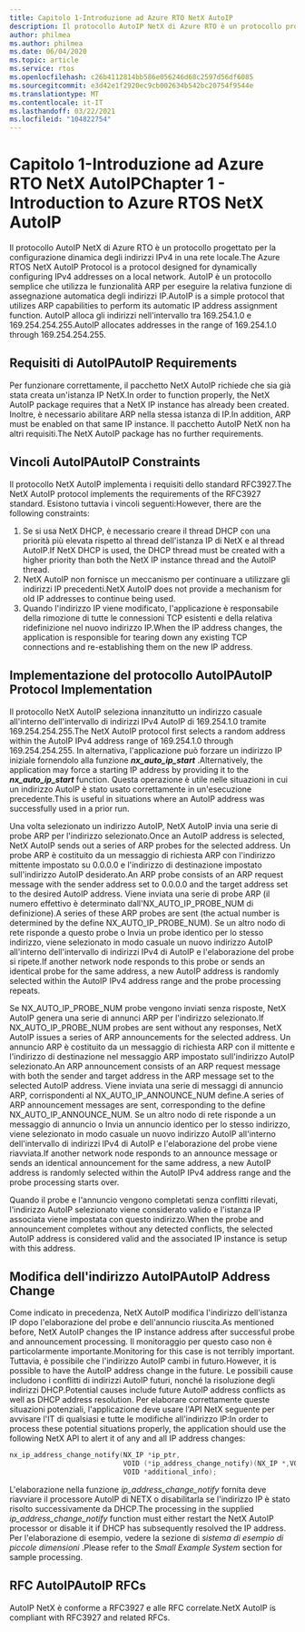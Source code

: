 ```yaml
---
title: Capitolo 1-Introduzione ad Azure RTO NetX AutoIP
description: Il protocollo AutoIP NetX di Azure RTO è un protocollo progettato per la configurazione dinamica degli indirizzi IPv4 in una rete locale.
author: philmea
ms.author: philmea
ms.date: 06/04/2020
ms.topic: article
ms.service: rtos
ms.openlocfilehash: c26b4112814bb586e056246d68c2597d56df6085
ms.sourcegitcommit: e3d42e1f2920ec9cb002634b542bc20754f9544e
ms.translationtype: MT
ms.contentlocale: it-IT
ms.lasthandoff: 03/22/2021
ms.locfileid: "104822754"
---
```

# <a name="chapter-1---introduction-to-azure-rtos-netx-autoip"></a><span data-ttu-id="3e84e-103">Capitolo 1-Introduzione ad Azure RTO NetX AutoIP</span><span class="sxs-lookup"><span data-stu-id="3e84e-103">Chapter 1 - Introduction to Azure RTOS NetX AutoIP</span></span>
  
<span data-ttu-id="3e84e-104">Il protocollo AutoIP NetX di Azure RTO è un protocollo progettato per la configurazione dinamica degli indirizzi IPv4 in una rete locale.</span><span class="sxs-lookup"><span data-stu-id="3e84e-104">The Azure RTOS NetX AutoIP Protocol is a protocol designed for dynamically configuring IPv4 addresses on a local network.</span></span> <span data-ttu-id="3e84e-105">AutoIP è un protocollo semplice che utilizza le funzionalità ARP per eseguire la relativa funzione di assegnazione automatica degli indirizzi IP.</span><span class="sxs-lookup"><span data-stu-id="3e84e-105">AutoIP is a simple protocol that utilizes ARP capabilities to perform its automatic IP address assignment function.</span></span> <span data-ttu-id="3e84e-106">AutoIP alloca gli indirizzi nell'intervallo tra 169.254.1.0 e 169.254.254.255.</span><span class="sxs-lookup"><span data-stu-id="3e84e-106">AutoIP allocates addresses in the range of 169.254.1.0 through 169.254.254.255.</span></span>

## <a name="autoip-requirements"></a><span data-ttu-id="3e84e-107">Requisiti di AutoIP</span><span class="sxs-lookup"><span data-stu-id="3e84e-107">AutoIP Requirements</span></span>

<span data-ttu-id="3e84e-108">Per funzionare correttamente, il pacchetto NetX AutoIP richiede che sia già stata creata un'istanza IP NetX.</span><span class="sxs-lookup"><span data-stu-id="3e84e-108">In order to function properly, the NetX AutoIP package requires that a NetX IP instance has already been created.</span></span> <span data-ttu-id="3e84e-109">Inoltre, è necessario abilitare ARP nella stessa istanza di IP.</span><span class="sxs-lookup"><span data-stu-id="3e84e-109">In addition, ARP must be enabled on that same IP instance.</span></span> <span data-ttu-id="3e84e-110">Il pacchetto AutoIP NetX non ha altri requisiti.</span><span class="sxs-lookup"><span data-stu-id="3e84e-110">The NetX AutoIP package has no further requirements.</span></span>

## <a name="autoip-constraints"></a><span data-ttu-id="3e84e-111">Vincoli AutoIP</span><span class="sxs-lookup"><span data-stu-id="3e84e-111">AutoIP Constraints</span></span> 

<span data-ttu-id="3e84e-112">Il protocollo NetX AutoIP implementa i requisiti dello standard RFC3927.</span><span class="sxs-lookup"><span data-stu-id="3e84e-112">The NetX AutoIP protocol implements the requirements of the RFC3927 standard.</span></span> <span data-ttu-id="3e84e-113">Esistono tuttavia i vincoli seguenti:</span><span class="sxs-lookup"><span data-stu-id="3e84e-113">However, there are the following constraints:</span></span>

1. <span data-ttu-id="3e84e-114">Se si usa NetX DHCP, è necessario creare il thread DHCP con una priorità più elevata rispetto al thread dell'istanza IP di NetX e al thread AutoIP.</span><span class="sxs-lookup"><span data-stu-id="3e84e-114">If NetX DHCP is used, the DHCP thread must be created with a higher priority than both the NetX IP instance thread and the AutoIP thread.</span></span>
1. <span data-ttu-id="3e84e-115">NetX AutoIP non fornisce un meccanismo per continuare a utilizzare gli indirizzi IP precedenti.</span><span class="sxs-lookup"><span data-stu-id="3e84e-115">NetX AutoIP does not provide a mechanism for old IP addresses to continue being used.</span></span>
1. <span data-ttu-id="3e84e-116">Quando l'indirizzo IP viene modificato, l'applicazione è responsabile della rimozione di tutte le connessioni TCP esistenti e della relativa ridefinizione nel nuovo indirizzo IP.</span><span class="sxs-lookup"><span data-stu-id="3e84e-116">When the IP address changes, the application is responsible for tearing down any existing TCP connections and re-establishing them on the new IP address.</span></span>

## <a name="autoip-protocol-implementation"></a><span data-ttu-id="3e84e-117">Implementazione del protocollo AutoIP</span><span class="sxs-lookup"><span data-stu-id="3e84e-117">AutoIP Protocol Implementation</span></span>

<span data-ttu-id="3e84e-118">Il protocollo NetX AutoIP seleziona innanzitutto un indirizzo casuale all'interno dell'intervallo di indirizzi IPv4 AutoIP di 169.254.1.0 tramite 169.254.254.255.</span><span class="sxs-lookup"><span data-stu-id="3e84e-118">The NetX AutoIP protocol first selects a random address within the AutoIP IPv4 address range of 169.254.1.0 through 169.254.254.255.</span></span> <span data-ttu-id="3e84e-119">In alternativa, l'applicazione può forzare un indirizzo IP iniziale fornendolo alla funzione ***nx_auto_ip_start*** .</span><span class="sxs-lookup"><span data-stu-id="3e84e-119">Alternatively, the application may force a starting IP address by providing it to the ***nx_auto_ip_start*** function.</span></span> <span data-ttu-id="3e84e-120">Questa operazione è utile nelle situazioni in cui un indirizzo AutoIP è stato usato correttamente in un'esecuzione precedente.</span><span class="sxs-lookup"><span data-stu-id="3e84e-120">This is useful in situations where an AutoIP address was successfully used in a prior run.</span></span>

<span data-ttu-id="3e84e-121">Una volta selezionato un indirizzo AutoIP, NetX AutoIP invia una serie di probe ARP per l'indirizzo selezionato.</span><span class="sxs-lookup"><span data-stu-id="3e84e-121">Once an AutoIP address is selected, NetX AutoIP sends out a series of ARP probes for the selected address.</span></span> <span data-ttu-id="3e84e-122">Un probe ARP è costituito da un messaggio di richiesta ARP con l'indirizzo mittente impostato su 0.0.0.0 e l'indirizzo di destinazione impostato sull'indirizzo AutoIP desiderato.</span><span class="sxs-lookup"><span data-stu-id="3e84e-122">An ARP probe consists of an ARP request message with the sender address set to 0.0.0.0 and the target address set to the desired AutoIP address.</span></span> <span data-ttu-id="3e84e-123">Viene inviata una serie di probe ARP (il numero effettivo è determinato dall'NX_AUTO_IP_PROBE_NUM di definizione).</span><span class="sxs-lookup"><span data-stu-id="3e84e-123">A series of these ARP probes are sent (the actual number is determined by the define NX_AUTO_IP_PROBE_NUM).</span></span> <span data-ttu-id="3e84e-124">Se un altro nodo di rete risponde a questo probe o Invia un probe identico per lo stesso indirizzo, viene selezionato in modo casuale un nuovo indirizzo AutoIP all'interno dell'intervallo di indirizzi IPv4 di AutoIP e l'elaborazione del probe si ripete.</span><span class="sxs-lookup"><span data-stu-id="3e84e-124">If another network node responds to this probe or sends an identical probe for the same address, a new AutoIP address is randomly selected within the AutoIP IPv4 address range and the probe processing repeats.</span></span>

<span data-ttu-id="3e84e-125">Se NX_AUTO_IP_PROBE_NUM probe vengono inviati senza risposte, NetX AutoIP genera una serie di annunci ARP per l'indirizzo selezionato.</span><span class="sxs-lookup"><span data-stu-id="3e84e-125">If NX_AUTO_IP_PROBE_NUM probes are sent without any responses, NetX AutoIP issues a series of ARP announcements for the selected address.</span></span> <span data-ttu-id="3e84e-126">Un annuncio ARP è costituito da un messaggio di richiesta ARP con il mittente e l'indirizzo di destinazione nel messaggio ARP impostato sull'indirizzo AutoIP selezionato.</span><span class="sxs-lookup"><span data-stu-id="3e84e-126">An ARP announcement consists of an ARP request message with both the sender and target address in the ARP message set to the selected AutoIP address.</span></span> <span data-ttu-id="3e84e-127">Viene inviata una serie di messaggi di annuncio ARP, corrispondenti al NX_AUTO_IP_ANNOUNCE_NUM define.</span><span class="sxs-lookup"><span data-stu-id="3e84e-127">A series of ARP announcement messages are sent, corresponding to the define NX_AUTO_IP_ANNOUNCE_NUM.</span></span> <span data-ttu-id="3e84e-128">Se un altro nodo di rete risponde a un messaggio di annuncio o Invia un annuncio identico per lo stesso indirizzo, viene selezionato in modo casuale un nuovo indirizzo AutoIP all'interno dell'intervallo di indirizzi IPv4 di AutoIP e l'elaborazione del probe viene riavviata.</span><span class="sxs-lookup"><span data-stu-id="3e84e-128">If another network node responds to an announce message or sends an identical announcement for the same address, a new AutoIP address is randomly selected within the AutoIP IPv4 address range and the probe processing starts over.</span></span>

<span data-ttu-id="3e84e-129">Quando il probe e l'annuncio vengono completati senza conflitti rilevati, l'indirizzo AutoIP selezionato viene considerato valido e l'istanza IP associata viene impostata con questo indirizzo.</span><span class="sxs-lookup"><span data-stu-id="3e84e-129">When the probe and announcement completes without any detected conflicts, the selected AutoIP address is considered valid and the associated IP instance is setup with this address.</span></span>

## <a name="autoip-address-change"></a><span data-ttu-id="3e84e-130">Modifica dell'indirizzo AutoIP</span><span class="sxs-lookup"><span data-stu-id="3e84e-130">AutoIP Address Change</span></span>

<span data-ttu-id="3e84e-131">Come indicato in precedenza, NetX AutoIP modifica l'indirizzo dell'istanza IP dopo l'elaborazione del probe e dell'annuncio riuscita.</span><span class="sxs-lookup"><span data-stu-id="3e84e-131">As mentioned before, NetX AutoIP changes the IP instance address after successful probe and announcement processing.</span></span> <span data-ttu-id="3e84e-132">Il monitoraggio per questo caso non è particolarmente importante.</span><span class="sxs-lookup"><span data-stu-id="3e84e-132">Monitoring for this case is not terribly important.</span></span> <span data-ttu-id="3e84e-133">Tuttavia, è possibile che l'indirizzo AutoIP cambi in futuro.</span><span class="sxs-lookup"><span data-stu-id="3e84e-133">However, it is possible to have the AutoIP address change in the future.</span></span> <span data-ttu-id="3e84e-134">Le possibili cause includono i conflitti di indirizzi AutoIP futuri, nonché la risoluzione degli indirizzi DHCP.</span><span class="sxs-lookup"><span data-stu-id="3e84e-134">Potential causes include future AutoIP address conflicts as well as DHCP address resolution.</span></span> <span data-ttu-id="3e84e-135">Per elaborare correttamente queste situazioni potenziali, l'applicazione deve usare l'API NetX seguente per avvisare l'IT di qualsiasi e tutte le modifiche all'indirizzo IP:</span><span class="sxs-lookup"><span data-stu-id="3e84e-135">In order to process these potential situations properly, the application should use the following NetX API to alert it of any and all IP address changes:</span></span>

```c
nx_ip_address_change_notify(NX_IP *ip_ptr,
                            VOID (*ip_address_change_notify)(NX_IP *,VOID*),
                            VOID *additional_info);
```

<span data-ttu-id="3e84e-136">L'elaborazione nella funzione *ip_address_change_notify* fornita deve riavviare il processore AutoIP di NETX o disabilitarla se l'indirizzo IP è stato risolto successivamente da DHCP.</span><span class="sxs-lookup"><span data-stu-id="3e84e-136">The processing in the supplied *ip_address_change_notify* function must either restart the NetX AutoIP processor or disable it if DHCP has subsequently resolved the IP address.</span></span> <span data-ttu-id="3e84e-137">Per l'elaborazione di esempio, vedere la sezione di *sistema di esempio di piccole dimensioni* .</span><span class="sxs-lookup"><span data-stu-id="3e84e-137">Please refer to the *Small Example System* section for sample processing.</span></span>

## <a name="autoip-rfcs"></a><span data-ttu-id="3e84e-138">RFC AutoIP</span><span class="sxs-lookup"><span data-stu-id="3e84e-138">AutoIP RFCs</span></span>

<span data-ttu-id="3e84e-139">AutoIP NetX è conforme a RFC3927 e alle RFC correlate.</span><span class="sxs-lookup"><span data-stu-id="3e84e-139">NetX AutoIP is compliant with RFC3927 and related RFCs.</span></span>